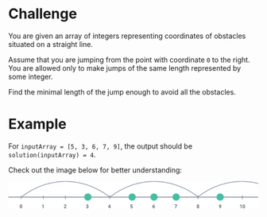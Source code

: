 # Challenge
You are given an array of integers representing coordinates of obstacles situated on a straight line.

Assume that you are jumping from the point with coordinate `0` to the right. You are allowed only to make jumps of the same length represented by some integer.

Find the minimal length of the jump enough to avoid all the obstacles.

# Example
For `inputArray = [5, 3, 6, 7, 9]`, the output should be `solution(inputArray) = 4`.

Check out the image below for better understanding:

![jump-over](./jump-over.png)
